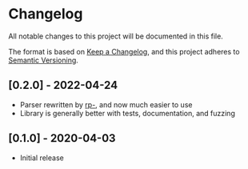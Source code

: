 # Changelog
All notable changes to this project will be documented in this file.

The format is based on [Keep a Changelog](https://keepachangelog.com/en/1.0.0/),
and this project adheres to [Semantic Versioning](https://semver.org/spec/v2.0.0.html).

## [0.2.0] - 2022-04-24
- Parser rewritten by [rp-](https://github.com/rp-), and now much easier to use
- Library is generally better with tests, documentation, and fuzzing

## [0.1.0] - 2020-04-03
- Initial release
